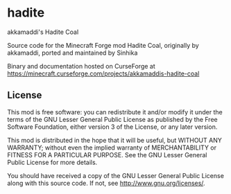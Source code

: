 # hadite
akkamaddi's Hadite Coal

Source code for the Minecraft Forge mod Hadite Coal, originally by akkamaddi, ported and maintained by Sinhika

Binary and documentation hosted on CurseForge at https://minecraft.curseforge.com/projects/akkamaddis-hadite-coal

License
-------

This mod is free software: you can redistribute it and/or modify it under the
terms of the GNU Lesser General Public License as published by the Free
Software Foundation, either version 3 of the License, or any later version.

This mod is distributed in the hope that it will be useful, but WITHOUT ANY
WARRANTY; without even the implied warranty of MERCHANTABILITY or FITNESS FOR A
PARTICULAR PURPOSE.  See the GNU Lesser General Public License for more
details.

You should have received a copy of the GNU Lesser General Public License along
with this source code.  If not, see <http://www.gnu.org/licenses/>.
